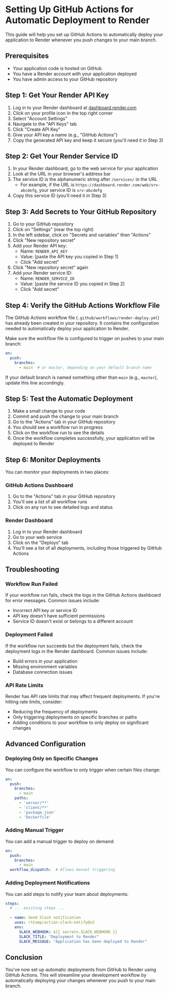 # Setting Up GitHub Actions for Automatic Deployment to Render

This guide will help you set up GitHub Actions to automatically deploy your application to Render whenever you push changes to your main branch.

## Prerequisites

- Your application code is hosted on GitHub
- You have a Render account with your application deployed
- You have admin access to your GitHub repository

## Step 1: Get Your Render API Key

1. Log in to your Render dashboard at [dashboard.render.com](https://dashboard.render.com)
2. Click on your profile icon in the top right corner
3. Select "Account Settings"
4. Navigate to the "API Keys" tab
5. Click "Create API Key"
6. Give your API key a name (e.g., "GitHub Actions")
7. Copy the generated API key and keep it secure (you'll need it in Step 3)

## Step 2: Get Your Render Service ID

1. In your Render dashboard, go to the web service for your application
2. Look at the URL in your browser's address bar
3. The service ID is the alphanumeric string after `/services/` in the URL
   - For example, if the URL is `https://dashboard.render.com/web/srv-abcdefg`, your service ID is `srv-abcdefg`
4. Copy this service ID (you'll need it in Step 3)

## Step 3: Add Secrets to Your GitHub Repository

1. Go to your GitHub repository
2. Click on "Settings" (near the top right)
3. In the left sidebar, click on "Secrets and variables" then "Actions"
4. Click "New repository secret"
5. Add your Render API key:
   - Name: `RENDER_API_KEY`
   - Value: [paste the API key you copied in Step 1]
   - Click "Add secret"
6. Click "New repository secret" again
7. Add your Render service ID:
   - Name: `RENDER_SERVICE_ID`
   - Value: [paste the service ID you copied in Step 2]
   - Click "Add secret"

## Step 4: Verify the GitHub Actions Workflow File

The GitHub Actions workflow file (`.github/workflows/render-deploy.yml`) has already been created in your repository. It contains the configuration needed to automatically deploy your application to Render.

Make sure the workflow file is configured to trigger on pushes to your main branch:

```yaml
on:
  push:
    branches:
      - main  # or master, depending on your default branch name
```

If your default branch is named something other than `main` (e.g., `master`), update this line accordingly.

## Step 5: Test the Automatic Deployment

1. Make a small change to your code
2. Commit and push the change to your main branch
3. Go to the "Actions" tab in your GitHub repository
4. You should see a workflow run in progress
5. Click on the workflow run to see the details
6. Once the workflow completes successfully, your application will be deployed to Render

## Step 6: Monitor Deployments

You can monitor your deployments in two places:

### GitHub Actions Dashboard

1. Go to the "Actions" tab in your GitHub repository
2. You'll see a list of all workflow runs
3. Click on any run to see detailed logs and status

### Render Dashboard

1. Log in to your Render dashboard
2. Go to your web service
3. Click on the "Deploys" tab
4. You'll see a list of all deployments, including those triggered by GitHub Actions

## Troubleshooting

### Workflow Run Failed

If your workflow run fails, check the logs in the GitHub Actions dashboard for error messages. Common issues include:

- Incorrect API key or service ID
- API key doesn't have sufficient permissions
- Service ID doesn't exist or belongs to a different account

### Deployment Failed

If the workflow run succeeds but the deployment fails, check the deployment logs in the Render dashboard. Common issues include:

- Build errors in your application
- Missing environment variables
- Database connection issues

### API Rate Limits

Render has API rate limits that may affect frequent deployments. If you're hitting rate limits, consider:

- Reducing the frequency of deployments
- Only triggering deployments on specific branches or paths
- Adding conditions to your workflow to only deploy on significant changes

## Advanced Configuration

### Deploying Only on Specific Changes

You can configure the workflow to only trigger when certain files change:

```yaml
on:
  push:
    branches:
      - main
    paths:
      - 'server/**'
      - 'client/**'
      - 'package.json'
      - 'Dockerfile'
```

### Adding Manual Trigger

You can add a manual trigger to deploy on demand:

```yaml
on:
  push:
    branches:
      - main
  workflow_dispatch:  # Allows manual triggering
```

### Adding Deployment Notifications

You can add steps to notify your team about deployments:

```yaml
steps:
  # ... existing steps ...
  
  - name: Send Slack notification
    uses: rtCamp/action-slack-notify@v2
    env:
      SLACK_WEBHOOK: ${{ secrets.SLACK_WEBHOOK }}
      SLACK_TITLE: "Deployment to Render"
      SLACK_MESSAGE: "Application has been deployed to Render"
```

## Conclusion

You've now set up automatic deployments from GitHub to Render using GitHub Actions. This will streamline your development workflow by automatically deploying your changes whenever you push to your main branch.
